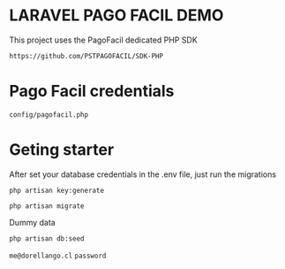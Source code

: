 # LARAVEL PAGO FACIL DEMO

This project uses the PagoFacil dedicated PHP SDK

`https://github.com/PSTPAGOFACIL/SDK-PHP`

# Pago Facil credentials

`config/pagofacil.php`

# Geting starter

After set your database credentials in the .env file, just run the migrations

`php artisan key:generate`

`php artisan migrate`

Dummy data

`php artisan db:seed`

`me@dorellango.cl`
`password`


